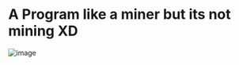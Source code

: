 # A Program like a miner but its not mining XD

![image](https://github.com/user-attachments/assets/5eb73a51-4db3-4c63-8a8e-ad404cb85afc)
